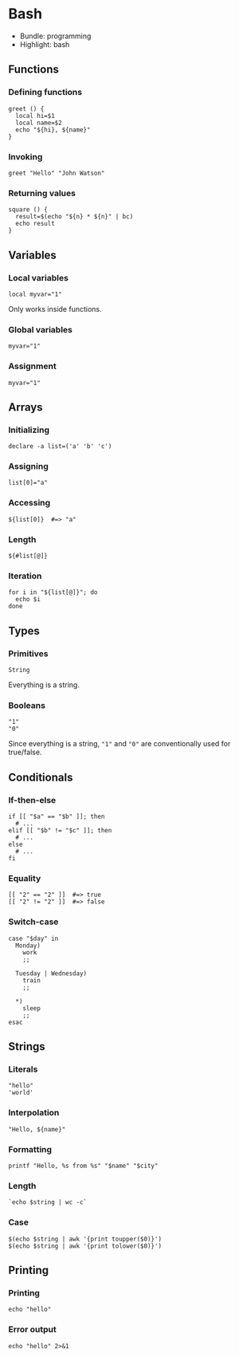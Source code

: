 Bash
====

* Bundle: programming
* Highlight: bash

Functions
---------

### Defining functions

    greet () {
      local hi=$1
      local name=$2
      echo "${hi}, ${name}"
    }

### Invoking

    greet "Hello" "John Watson"

### Returning values

    square () {
      result=$(echo "${n} * ${n}" | bc)
      echo result
    }


Variables
---------

### Local variables

    local myvar="1"

Only works inside functions.

### Global variables

    myvar="1"

### Assignment

    myvar="1"

Arrays
------

### Initializing

    declare -a list=('a' 'b' 'c')

### Assigning

    list[0]="a"

### Accessing

    ${list[0]}  #=> "a"

### Length

    ${#list[@]}

### Iteration

    for i in "${list[@]}"; do
      echo $i
    done

Types
-----

### Primitives

    String

Everything is a string.

### Booleans

    "1"
    "0"

Since everything is a string, `"1"` and `"0"` are conventionally used for true/false.

Conditionals
------------

### If-then-else

    if [[ "$a" == "$b" ]]; then
      # ...
    elif [[ "$b" != "$c" ]]; then
      # ...
    else
      # ...
    fi

### Equality

    [[ "2" == "2" ]]  #=> true
    [[ "2" != "2" ]]  #=> false

### Switch-case

    case "$day" in
      Monday)
        work
        ;;

      Tuesday | Wednesday)
        train
        ;;

      *)
        sleep
        ;;
    esac

Strings
-------

### Literals

    "hello"
    'world'

### Interpolation

    "Hello, ${name}"

### Formatting

    printf "Hello, %s from %s" "$name" "$city"

### Length

    `echo $string | wc -c`

### Case

    $(echo $string | awk '{print toupper($0)}')
    $(echo $string | awk '{print tolower($0)}')

Printing
--------

### Printing

    echo "hello"

### Error output

    echo "hello" 2>&1
